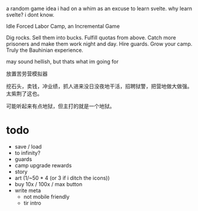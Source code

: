 a random game idea i had on a whim as an excuse to learn svelte. why learn svelte? i dont know.

Idle Forced Labor Camp, an Incremental Game

Dig rocks. Sell them into bucks. Fulfill quotas from above. Catch more prisoners and make them work night and day. Hire guards. Grow your camp. Truly the Bauhinian experience.

may sound hellish, but thats what im going for

放置苦劳营模拟器

挖石头，卖钱，冲业绩，抓人进来没日没夜地干活，招聘狱警，把营地做大做强。太紫荆了这也。

可能听起来有点地狱，但主打的就是一个地狱。

# todo

- save / load
- to infinity?
- guards
- camp upgrade rewards
- story
- art (1/~50 * 4 (or 3 if i ditch the icons))
- buy 10x / 100x / max button
- write meta
  - not mobile friendly
  - tir intro
